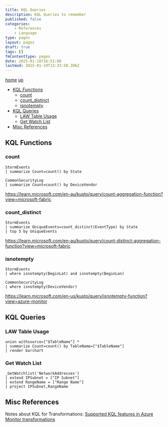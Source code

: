 ```yaml
---
title: KQL Queries
description: KQL Queries to remember
published: false
categories:
    - References
    - Language
type: pages
layout: pages
draft: true
tags: []
fmContenttype: pages
date: 2025-01-18T16:51:00
lastmod: 2025-01-19T13:33:58.396Z
---
```


[home](/) [up](./)
 <!--- cSpell:disable --->
* [KQL Functions](#kql-functions)
  * [count](#count)
  * [count\_distinct](#count_distinct)
  * [isnotempty](#isnotempty)
* [KQL Queries](#kql-queries)
  * [LAW Table Usage](#law-table-usage)
  * [Get Watch List](#get-watch-list)
* [Misc References](#misc-references)
<!--- cSpell:enable --->

## KQL Functions

### count

```kql
StormEvents
| summarize Count=count() by State
```

```kql
CommonSecurityLog
| summarize Count=count() by DeviceVendor
```

<https://learn.microsoft.com/en-au/kusto/query/count-aggregation-function?view=microsoft-fabric>

### count_distinct

```kql
StormEvents
| summarize UniqueEvents=count_distinct(EventType) by State
| top 5 by UniqueEvents
```

<https://learn.microsoft.com/en-au/kusto/query/count-distinct-aggregation-function?view=microsoft-fabric>
<!--- cSpell:disable --->
### isnotempty
<!--- cSpell:enable --->
```kql
StormEvents
| where isnotempty(BeginLat) and isnotempty(BeginLon)
```

```kql
CommonSecurityLog
| where isnotempty(DeviceVendor)
```

<https://learn.microsoft.com/en-us/kusto/query/isnotempty-function?view=azure-monitor>

## KQL Queries

### LAW Table Usage

```kql
union withsource=["$TableName"] *
| summarize Count=count() by TableName=["$TableName"]
| render barchart
```

### Get Watch List

```kql
_GetWatchlist('NetworkAddresses')
| extend IPSubnet = ["IP Subnet"]
| extend RangeName = ["Range Name"]
| project IPSubnet,RangeName
```

## Misc References

Notes about KQL for Transformations: [Supported KQL features in Azure Monitor transformations](https://learn.microsoft.com/en-us/azure/azure-monitor/essentials/data-collection-transformations-kql)
